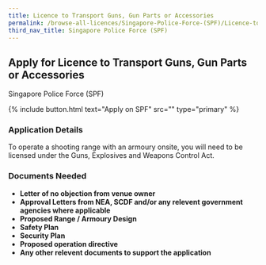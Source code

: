 ```yaml
---
title: Licence to Transport Guns, Gun Parts or Accessories
permalink: /browse-all-licences/Singapore-Police-Force-(SPF)/Licence-to-Transport-Guns--Gun-Parts-or-Accessories
third_nav_title: Singapore Police Force (SPF)
---
```


## Apply for Licence to Transport Guns, Gun Parts or Accessories

Singapore Police Force (SPF)

{% include button.html text="Apply on SPF" src="" type="primary" %}

<H3>Application Details</H3>

<p>To operate a shooting range with an armoury onsite, you will need to be licensed under the Guns, Explosives and Weapons Control Act.</p>

<H3>Documents Needed</H3>

<ul>
<li><strong>Letter of no objection from venue owner</strong></li>
<li><strong>Approval Letters from NEA, SCDF and/or any relevent government agencies where applicable</strong></li>
<li><strong>Proposed Range / Armoury Design</strong></li>
<li><strong>Safety Plan</strong></li>
<li><strong>Security Plan</strong></li>
<li><strong>Proposed operation directive</strong></li>
<li><strong>Any other relevent documents to support the application</strong></li>
</ul>

